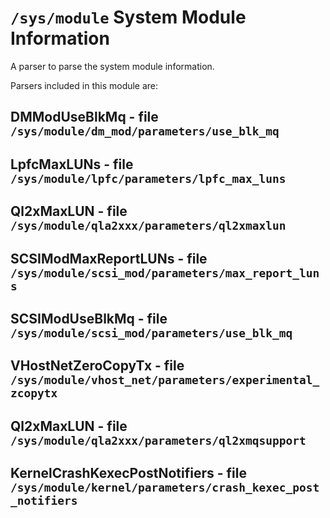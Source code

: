 ``/sys/module`` System Module Information
=========================================

A parser to parse the system module information.

Parsers included in this module are:

DMModUseBlkMq - file ``/sys/module/dm_mod/parameters/use_blk_mq``
------------------------------------------------------------------
LpfcMaxLUNs - file ``/sys/module/lpfc/parameters/lpfc_max_luns``
----------------------------------------------------------------
Ql2xMaxLUN - file ``/sys/module/qla2xxx/parameters/ql2xmaxlun``
---------------------------------------------------------------
SCSIModMaxReportLUNs - file ``/sys/module/scsi_mod/parameters/max_report_luns``
-------------------------------------------------------------------------------
SCSIModUseBlkMq - file ``/sys/module/scsi_mod/parameters/use_blk_mq``
---------------------------------------------------------------------
VHostNetZeroCopyTx - file ``/sys/module/vhost_net/parameters/experimental_zcopytx``
-----------------------------------------------------------------------------------
Ql2xMaxLUN - file ``/sys/module/qla2xxx/parameters/ql2xmqsupport``
------------------------------------------------------------------
KernelCrashKexecPostNotifiers - file ``/sys/module/kernel/parameters/crash_kexec_post_notifiers``
-------------------------------------------------------------------------------------------------